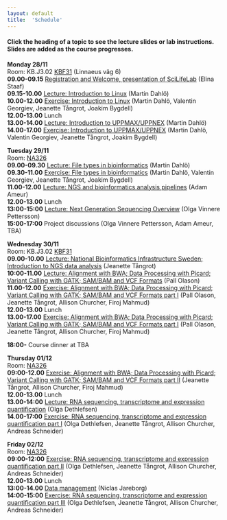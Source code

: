 ```yaml
---
layout: default
title:  'Schedule'
---
```


#### Click the heading of a topic to see the lecture slides or lab instructions. Slides are added as the course progresses.

**Monday 28/11**  
Room: KB.J3.02 [KBF31](http://www.umu.se/om-universitetet/kartor/campus-karta-stor/?id=95) (Linnaeus väg 6)  
**09.00-09.15** [Registration and Welcome, presentation of SciLifeLab](slides/Intro_NGS_data_Umea_161128_ES_161123_v2.pptx) (Elina Staaf)  
**09.15-10.00** [Lecture: Introduction to Linux](slides/dahlo-linux.pdf) (Martin Dahlö)  
**10.00-12.00** [Exercise: Introduction to Linux](labs/linux-intro) (Martin Dahlö, Valentin Georgiev, Jeanette Tångrot, Joakim Bygdell)  
**12.00-13.00** Lunch  
**13.00-14.00** [Lecture: Introduction to UPPMAX/UPPNEX](slides/dahlo-uppmax.pdf) (Martin Dahlö)  
**14.00-17.00** [Exercise: Introduction to UPPMAX/UPPNEX](labs/uppmax-intro) (Martin Dahlö, Valentin Georgiev, Jeanette Tångrot, Joakim Bygdell)  

**Tuesday 29/11**  
Room: [NA326](http://www.umu.se/om-universitetet/kartor/campus-karta-stor/?id=584)  
**09.00-09.30** [Lecture: File types in bioinformatics](slides/dahlo-filetypes.pdf) (Martin Dahlö)  
**09.30-11.00** [Exercise: File types in bioinformatics](labs/filetypes) (Martin Dahlö, Valentin Georgiev, Jeanette Tångrot, Joakim Bygdell)  
**11.00-12.00** [Lecture: NGS and bioinformatics analysis pipelines](slides/SciLife_Bioinfo_course_dec2016_Adam.pdf) (Adam Ameur)  
**12.00-13.00** Lunch  
**13:00-15:00** [Lecture: Next Generation Sequencing Overview](slides/Sequencing_OVP2016_b.pptx) (Olga Vinnere Pettersson)  
**15:00-17:00** Project discussions (Olga Vinnere Pettersson, Adam Ameur, TBA)  

**Wednesday 30/11**  
Room: KB.J3.02 [KBF31](http://www.umu.se/om-universitetet/kartor/campus-karta-stor/?id=95)   
**09.00-10.00** [Lecture: National Bioinformatics Infrastructure Sweden; Introduction to NGS data analysis](slides/NBIS_o_NGSdata_HT2016.pdf) (Jeanette Tångrot)  
**10:00-11.00** [Lecture: Alignment with BWA; Data Processing with Picard; Variant Calling with GATK; SAM/BAM and VCF Formats](../1601/slides/NGS_AJ_201511.pdf) (Pall Olason)   
**11.00-12.00** [Exercise: Alignment with BWA; Data Processing with Picard; Variant Calling with GATK; SAM/BAM and VCF Formats part I](labs/resequencing-analysis) (Pall Olason, Jeanette Tångrot, Allison Churcher, Firoj Mahmud)  
**12.00-13.00** Lunch  
**13.00-17.00** [Exercise: Alignment with BWA; Data Processing with Picard; Variant Calling with GATK; SAM/BAM and VCF Formats part I](labs/resequencing-analysis) (Pall Olason, Jeanette Tångrot, Allison Churcher, Firoj Mahmud)  

**18:00-** Course dinner at TBA  

**Thursday 01/12**  
Room: [NA326](http://www.umu.se/om-universitetet/kartor/campus-karta-stor/?id=584)  
**09:00-12.00** [Exercise: Alignment with BWA; Data Processing with Picard; Variant Calling with GATK; SAM/BAM and VCF Formats part II](labs/resequencing-analysis) (Jeanette Tångrot, Allison Churcher, Firoj Mahmud)  
**12.00-13.00** Lunch  
**13.00-14:00** [Lecture: RNA sequencing, transcriptome and expression quantification](slides/RNA-seq.pdf) (Olga Dethlefsen)  
**14.00-17:00** [Exercise: RNA sequencing, transcriptome and expression quantification part I](labs/rnaseq_161129) (Olga Dethlefsen, Jeanette Tångrot, Allison Churcher, Andreas Schneider)  

**Friday 02/12**  
Room: [NA326](http://www.umu.se/om-universitetet/kartor/campus-karta-stor/?id=584)  
**09:00-12:00** [Exercise: RNA sequencing, transcriptome and expression quantification part II](labs/rnaseq_161129) (Olga Dethlefsen, Jeanette Tångrot, Allison Churcher, Andreas Schneider)  
**12.00-13.00** Lunch   
**13:00-14.00** [Data management](jareborg_161202.pdf) (Niclas Jareborg)     
**14:00-15:00** [Exercise: RNA sequencing, transcriptome and expression quantification part III](labs/rnaseq_161129) (Olga Dethlefsen, Jeanette Tångrot, Allison Churcher, Andreas Schneider)  
